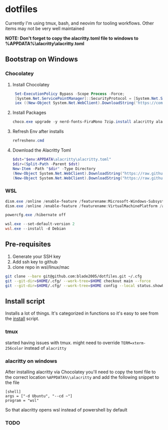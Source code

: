 # dotfiles

Currently I'm using tmux, bash, and neovim for tooling workflows. Other
items may not be very well maintained

**NOTE: Don't forget to copy the alacritty.toml file to windows to %APPDATA%\alacritty\alacritty.toml**

## Bootstrap on Windows

### Chocolatey

1. Install Chocolatey

   ```powershell
    Set-ExecutionPolicy Bypass -Scope Process -Force;
    [System.Net.ServicePointManager]::SecurityProtocol = [System.Net.ServicePointManager]::SecurityProtocol -bor 3072;
    iex ((New-Object System.Net.WebClient).DownloadString('https://community.chocolatey.org/install.ps1'))
    ```

1. Install Packages
    ```powershell
    choco.exe upgrade -y nerd-fonts-FiraMono 7zip.install alacritty alacritty.install audacity awscli cccp chocolatey chocolatey-compatibility.extension chocolatey-core.extension chocolatey-dotnetfx.extension chocolatey-windowsupdate.extension dotnet4.5.2 dotnet4.7.1 dotnetfx firefox git.install go-task greenshot ueli nodejs nodejs.install nosql-workbench openhardwaremonitor powershell-core pwsh rancher-desktop slack sourcetree sublimetext4 sysinternals vcredist140 vcredist2015 vlc.install vscode.install yubikey-manager yubikey-piv-manager zoom 
    ```

1. Refresh Env after installs
    ```powershell
    refreshenv.cmd
    ```

1. Download the Alacritty Toml
    ```powershell
    $dst="$env:APPDATA\alacritty\alacritty.toml"
    $dir=(Split-Path -Parent $dst)
    New-Item -Path "$dir" -Type Directory
    (New-Object System.Net.WebClient).DownloadString("https://raw.githubusercontent.com/blade2005/dotfiles/main/.config/alacritty.toml") | Out-File -NoNewline -Encoding utf8 -FilePath "$dst"
    (New-Object System.Net.WebClient).DownloadString("https://raw.githubusercontent.com/blade2005/dotfiles/main/.config/alacritty.win.toml") | Out-File -NoNewline -Encoding utf8 -Append -FilePath "$dst"
    ```
    
### WSL

```powershell
dism.exe /online /enable-feature /featurename:Microsoft-Windows-Subsystem-Linux /all /norestart
dism.exe /online /enable-feature /featurename:VirtualMachinePlatform /all /norestart

powercfg.exe /hibernate off

wsl.exe --set-default-version 2
wsl.exe --install -d Debian
```

## Pre-requisites

1. Generate your SSH key
1. Add ssh key to github
1. clone repo in wsl/linux/mac

```bash
git clone --bare git@github.com:blade2005/dotfiles.git ~/.cfg
git --git-dir=$HOME/.cfg/ --work-tree=$HOME checkout main --force
git --git-dir=$HOME/.cfg/ --work-tree=$HOME config --local status.showUntrackedFiles no
```

## Install script

Installs a lot of things. It's categorized in functions so it's easy to see from the [install](./install.sh) script.

### tmux

started having issues with tmux. might need to override `TERM=xterm-256color` instead of `alacritty`

### alacritty on windows

After installing alacritty via Chocolatey you'll need to copy the toml file to the correct location `%APPDATA%\\alacritty` and add the following snippet to the file

```
[shell]
args = ["-d Ubuntu", "--cd ~"]
program = "wsl"
```

So that alacritty opens wsl instead of powershell by default

### TODO
